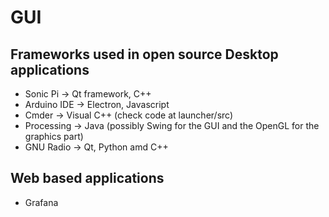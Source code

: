 # GUI

## Frameworks used in open source Desktop applications

- Sonic Pi -> Qt framework, C++
- Arduino IDE -> Electron, Javascript
- Cmder -> Visual C++ (check code at launcher/src)
- Processing -> Java (possibly Swing for the GUI and the OpenGL for the graphics part)
- GNU Radio -> Qt, Python amd C++

## Web based applications

- Grafana
